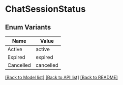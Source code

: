 # ChatSessionStatus

## Enum Variants

| Name | Value |
|---- | -----|
| Active | active |
| Expired | expired |
| Cancelled | cancelled |


[[Back to Model list]](../README.md#documentation-for-models) [[Back to API list]](../README.md#documentation-for-api-endpoints) [[Back to README]](../README.md)


